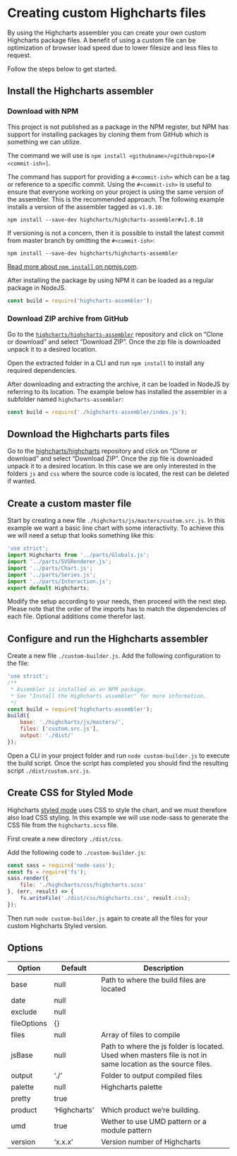 Creating custom Highcharts files
================================

By using the Highcharts assembler you can create your own custom Highcharts
package files. A benefit of using a custom file can be optimization of browser
load speed due to lower filesize and less files to request.

Follow the steps below to get started.



Install the Highcharts assembler
--------------------------------

### Download with NPM

This project is not published as a package in the NPM register, but NPM has
support for installing packages by cloning them from GitHub which is something
we can utilize.

The command we will use is
`npm install <githubname>/<githubrepo>[#<commit-ish>]`.

The command has support for providing a `#<commit-ish>` which can be a tag or
reference to a specific commit. Using the `#<commit-ish>` is useful to ensure
that everyone working on your project is using the same version of the
assembler. This is the recommended approach. The following example installs a
version of the assembler tagged as `v1.0.10`:

```shell
npm install --save-dev highcharts/highcharts-assembler#v1.0.10
```

If versioning is not a concern, then it is possible to install the latest commit
from master branch by omitting the `#<commit-ish>`:

```shell
npm install --save-dev highcharts/highcharts-assembler
```

[Read more about `npm install` on npmjs.com](https://docs.npmjs.com/cli/install).

After installing the package by using NPM it can be loaded as a regular package
in NodeJS.
```js
const build = require('highcharts-assembler');
```

### Download ZIP archive from GitHub

Go to the
[`highcharts/highcharts-assembler`](https://github.com/highcharts/highcharts-assembler)
repository and click on “Clone or download” and select “Download ZIP”. Once the
zip file is downloaded unpack it to a desired location.

Open the extracted folder in a CLI and run `npm install` to install any required
dependencies.

After downloading and extracting the archive, it can be loaded in NodeJS by
referring to its location. The example below has installed the assembler in a
subfolder named `highcharts-assembler`:

```js
const build = require('./highcharts-assembler/index.js');
```



Download the Highcharts parts files
-----------------------------------

Go to the [highcharts/highcharts](https://github.com/highcharts/highcharts)
repository and click on “Clone or download” and select “Download ZIP”. Once the
zip file is downloaded unpack it to a desired location. In this case we are only
interested in the folders `js` and `css` where the source code is located, the
rest can be deleted if wanted.



Create a custom master file
---------------------------

Start by creating a new file `./highcharts/js/masters/custom.src.js`. In this
example we want a basic line chart with some interactivity. To achieve this we
will need a setup that looks something like this:

```js
'use strict';
import Highcharts from '../parts/Globals.js';
import '../parts/SVGRenderer.js';
import '../parts/Chart.js';
import '../parts/Series.js';
import '../parts/Interaction.js';
export default Highcharts;
```

Modify the setup according to your needs, then proceed with the next step.
Please note that the order of the imports has to match the dependencies of each
file. Optional additions come therefor last.



Configure and run the Highcharts assembler
------------------------------------------

Create a new file `./custom-builder.js`. Add the following configuration to the
file:

```js
'use strict';
/**
 * Assembler is installed as an NPM package.
 * See "Install the Highcharts assembler" for more information.
 */
const build = require('highcharts-assembler');
build({
    base: './highcharts/js/masters/',
    files: ['custom.src.js'],
    output: './dist/'
});
```

Open a CLI in your project folder and run `node custom-builder.js` to execute
the build script. Once the script has completed you should find the resulting
script `./dist/custom.src.js`.



Create CSS for Styled Mode
-------------------------------------

Highcharts [styled mode](https://api.highcharts.com/highcharts/chart.styledMode)
uses CSS to style the chart, and we must therefore also load CSS styling. In
this example we will use node-sass to generate the CSS file from the
`highcharts.scss` file.

First create a new directory `./dist/css`.

Add the following code to `./custom-builder.js`:

```js
const sass = require('node-sass');
const fs = require('fs');
sass.render({
    file: './highcharts/css/highcharts.scss'
}, (err, result) => {
    fs.writeFile('./dist/css/highcharts.css', result.css);
});
```

Then run `node custom-builder.js` again to create all the files for your custom
Highcharts Styled version.



Options
-------

|Option|Default|Description|
|--- |--- |--- |
|base|null|Path to where the build files are located|
|date|null||
|exclude|null||
|fileOptions|{}||
|files|null|Array of files to compile|
|jsBase|null|Path to where the js folder is located. Used when masters file is not in same location as the source files.|
|output|‘./’|Folder to output compiled files|
|palette|null|Highcharts palette|
|pretty|true||
|product|‘Highcharts’|Which product we’re building.|
|umd|true|Wether to use UMD pattern or a module pattern|
|version|‘x.x.x’|Version number of Highcharts|
